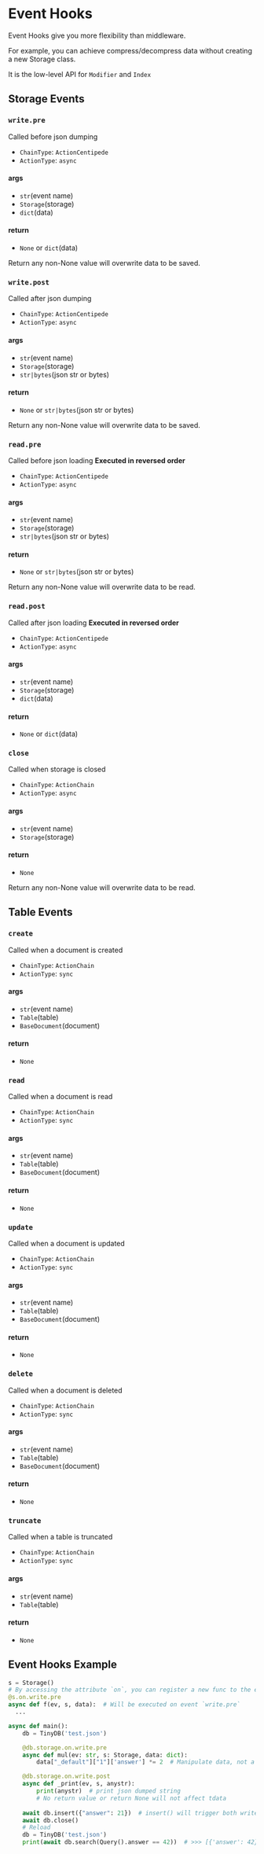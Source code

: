 # Event Hooks

Event Hooks give you more flexibility than middleware.

For example, you can achieve compress/decompress data without creating a new Storage class.

It is the low-level API for `Modifier` and `Index`

## Storage Events

### `write.pre`
Called before json dumping
* `ChainType`: `ActionCentipede`
* `ActionType`: `async`
#### args
* `str`(event name)
* `Storage`(storage)
* `dict`(data)

#### return
* `None` or `dict`(data)

Return any non-None value will overwrite data to be saved.
### `write.post`
Called after json dumping
* `ChainType`: `ActionCentipede`
* `ActionType`: `async`

#### args
* `str`(event name)
* `Storage`(storage)
* `str|bytes`(json str or bytes)

#### return
* `None` or `str|bytes`(json str or bytes)

Return any non-None value will overwrite data to be saved.

### `read.pre`
Called before json loading
**Executed in reversed order**
* `ChainType`: `ActionCentipede`
* `ActionType`: `async`

#### args
* `str`(event name)
* `Storage`(storage)
* `str|bytes`(json str or bytes)

#### return
* `None` or `str|bytes`(json str or bytes)

Return any non-None value will overwrite data to be read.

### `read.post`
Called after json loading
**Executed in reversed order**
* `ChainType`: `ActionCentipede`
* `ActionType`: `async`

#### args
* `str`(event name)
* `Storage`(storage)
* `dict`(data)

#### return
* `None` or `dict`(data)

### `close`
Called when storage is closed
* `ChainType`: `ActionChain`
* `ActionType`: `async`

#### args
* `str`(event name)
* `Storage`(storage)

#### return
* `None`

Return any non-None value will overwrite data to be read.
## Table Events
### `create`
Called when a document is created
* `ChainType`: `ActionChain`
* `ActionType`: `sync`

#### args
* `str`(event name)
* `Table`(table)
* `BaseDocument`(document)

#### return
* `None`

### `read`
Called when a document is read
* `ChainType`: `ActionChain`
* `ActionType`: `sync`

#### args
* `str`(event name)
* `Table`(table)
* `BaseDocument`(document)

#### return
* `None`

### `update`
Called when a document is updated
* `ChainType`: `ActionChain`
* `ActionType`: `sync`

#### args
* `str`(event name)
* `Table`(table)
* `BaseDocument`(document)

#### return
* `None`

### `delete`
Called when a document is deleted
* `ChainType`: `ActionChain`
* `ActionType`: `sync`

#### args
* `str`(event name)
* `Table`(table)
* `BaseDocument`(document)

#### return
* `None`

### `truncate`
Called when a table is truncated
* `ChainType`: `ActionChain`
* `ActionType`: `sync`

#### args
* `str`(event name)
* `Table`(table)

#### return
* `None`

## Event Hooks Example

```Python
s = Storage()
# By accessing the attribute `on`, you can register a new func to the event
@s.on.write.pre
async def f(ev, s, data):  # Will be executed on event `write.pre`
  ...
```

```Python
async def main():
    db = TinyDB('test.json')

    @db.storage.on.write.pre
    async def mul(ev: str, s: Storage, data: dict):
        data["_default"]["1"]['answer'] *= 2  # Manipulate data, not a good idea, just for demonstration

    @db.storage.on.write.post
    async def _print(ev, s, anystr):
      	print(anystr)  # print json dumped string
        # No return value or return None will not affect tdata
 
    await db.insert({"answer": 21})  # insert() will trigger both write events
    await db.close()
    # Reload
    db = TinyDB('test.json')
    print(await db.search(Query().answer == 42))  # >>> [{'answer': 42}] 
```

[^1]: Return value won't affect original data unless the database updates its DB level cache.






